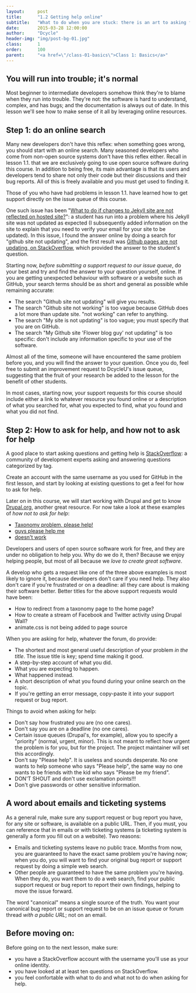 ```yaml
---
layout:     post
title:      "1.2 Getting help online"
subtitle:   "What to do when you are stuck: there is an art to asking for help, and getting it."
date:       2015-03-28 12:00:00
author:     "Dcycle"
header-img: "img/post-bg-01.jpg"
class:      1
order:      100
parent:     "<a href=\"/class-01-basics\">Class 1: Basics</a>"
---
```


You will run into trouble; it's normal
-----

Most beginner to intermediate developers somehow think they're to blame when they run into trouble. They're not: the software is hard to understand, complex, and has bugs; and the documentation is always out of date. In this lesson we'll see how to make sense of it all by leveraging online resources.

Step 1: do an online search
-----

Many new developers don't have this reflex: when something goes wrong, you should start with an online search. Many seasoned developers who come from non-open source systems don't have this reflex either. Recall in lesson 1.1. that we are exclusively going to use open source software during this course. In addition to being free, its main advantage is that its users and developers tend to share not only their code but their discussions and their bug reports. All of this is freely available and you must get used to finding it.

Those of you who have had problems in lesson 1.1. have learned how to get support directly on the issue queue of this course.

One such issue has been "[What to do if changes to Jekyll site are not reflected on hosted site?](https://github.com/dcycleproject/dcycleu/issues/2)": a student has run into a problem where his Jekyll site was not updated as expected (I subsequently added information on the site to explain that you need to verify your email for your site to be updated). In this issue, I found the answer online by doing a search for "github site not updating", and the first result was [Github pages are not updating, on StackOverflow](http://stackoverflow.com/questions/20422279/github-pages-are-not-updating), which provided the answer to the student's question.

Starting now, _before submitting a support request to our issue queue_, do your best and try and find the answer to your question yourself, online. If you are getting unexpected behaviour with software or a website such as GitHub, your search terms should be as short and general as possible while remaining accurate:

 * The search "Github site not updating" will give you results.
 * The search "Github site not working" is too vague because GitHub does a lot more than update site. "not working" can refer to anything.
 * The search "My site is not updating" is too vague; you must specify that you are on GitHub.
 * The search "My Github site 'Flower blog guy' not updating" is too specific: don't include any information specific to your use of the software.

Almost all of the time, someone will have encountered the same problem before you, and you will find the answer to your question. Once you do, feel free to submit an improvement request to DcycleU's issue queue, suggesting that the fruit of your research be added to the lesson for the benefit of other students.

In most cases, starting now, your support requests for this course should include either a link to whatever resource you found online or a description of what you searched for, what you expected to find, what you found and what you did not find.

Step 2: How to ask for help, and how not to ask for help
-----

A good place to start asking questions and getting help is [StackOverflow](http://stackoverflow.com): a community of development experts asking and answering questions categorized by tag.

Create an account with the same username as you used for GitHub in the first lesson, and start by looking at existing questions to get a feel for how to ask for help.

Later on in this course, we will start working with Drupal and get to know [Drupal.org](https://www.drupal.org), another great resource. For now take a look at these examples of _how not to ask for help_:

 * [Taxonomy problem, please help!](https://www.drupal.org/node/2422107)
 * [guys please help me](https://www.drupal.org/node/2354113)
 * [doesn't work](https://www.drupal.org/node/2431387)

Developers and users of open source software work for free, and they are under no obligation to help you. Why do we do it, then? Because we enjoy helping people, but most of all because we _love to create great software_.

A develop who gets a request like one of the three above examples is most likely to ignore it, because developers don't care if you need help. They also don't care if you're frustrated or on a deadline: all they care about is making their software better. Better titles for the above support requests would have been:

 * How to redirect from a taxonomy page to the home page?
 * How to create a stream of Facebook and Twitter activity using Drupal Wall?
 * animate.css is not being added to page source

When you are asking for help, whatever the forum, do provide:

 * The shortest and most general useful description of your problem _in the title_. The issue title is key; spend time making it good.
 * A step-by-step account of what you did.
 * What you are expecting to happen.
 * What happened instead.
 * A short description of what you found during your online search on the topic.
 * If you're getting an error message, copy-paste it into your support request or bug report.

Things to avoid when asking for help:

 * Don't say how frustrated you are (no one cares).
 * Don't say you are on a deadline (no one cares).
 * Certain issue queues (Drupal's, for example), allow you to specify a "priority" (normal, urgent, minor). This is not meant to reflect how urgent the problem is for you, but for the project. The project maintainer will set this accordingly.
 * Don't say "Please help". It is useless and sounds desperate. No one wants to help someone who says "Please help", the same way no one wants to be friends with the kid who says "Please be my friend".
 * DON'T SHOUT and don't use exclamation points!!!
 * Don't give passwords or other sensitive information.

A word about emails and ticketing systems
-----

As a general rule, make sure any support request or bug report you have, for any site or software, is available on a public URL. Then, if you must, you can reference that in emails or with ticketing systems (a ticketing system is generally a form you fill out on a website). Two reasons:

 * Emails and ticketing systems leave no public trace. Months from now, you are guaranteed to have the exact same problem you're having now; when you do, you will want to find your original bug report or support request by doing a simple web search.
 * Other people are guaranteed to have the same problem you're having. When they do, you want them to do a web search, find your public support request or bug report to report their own findings, helping to move the issue forward.

The word "canonical" means a single source of the truth. You want your canonical bug report or support request to be on an issue queue or forum thread _with a public URL_; not on an email.

Before moving on:
-----

Before going on to the next lesson, make sure:

 * you have a StackOverflow account with the username you'll use as your online identity.
 * you have looked at at least ten questions on StackOverflow.
 * you feel confortable with what to do and what not to do when asking for help.
